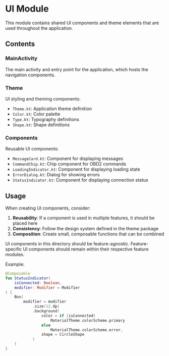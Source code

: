 # UI Module

This module contains shared UI components and theme elements that are used throughout the
application.

## Contents

### MainActivity

The main activity and entry point for the application, which hosts the navigation components.

### Theme

UI styling and theming components:

- `Theme.kt`: Application theme definition
- `Color.kt`: Color palette
- `Type.kt`: Typography definitions
- `Shape.kt`: Shape definitions

### Components

Reusable UI components:

- `MessageCard.kt`: Component for displaying messages
- `CommandChip.kt`: Chip component for OBD2 commands
- `LoadingIndicator.kt`: Component for displaying loading state
- `ErrorDialog.kt`: Dialog for showing errors
- `StatusIndicator.kt`: Component for displaying connection status

## Usage

When creating UI components, consider:

1. **Reusability**: If a component is used in multiple features, it should be placed here
2. **Consistency**: Follow the design system defined in the theme package
3. **Composition**: Create small, composable functions that can be combined

UI components in this directory should be feature-agnostic. Feature-specific UI components should
remain within their respective feature modules.

Example:

```kotlin
@Composable
fun StatusIndicator(
    isConnected: Boolean,
    modifier: Modifier = Modifier
) {
    Box(
        modifier = modifier
            .size(12.dp)
            .background(
                color = if (isConnected) 
                    MaterialTheme.colorScheme.primary 
                else 
                    MaterialTheme.colorScheme.error,
                shape = CircleShape
            )
    )
}
``` 